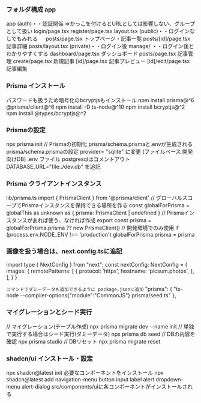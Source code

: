 ### フォルダ構成 app

app
(auth)・・認証関係 ⇒かっこを付けるとURLとしては影響しない、グループとして扱い
login/page.tsx
register/page.tsx
layout.tsx
(public)・・ログインなしでもみれる
　 posts/page.tsx トップページ・記事一覧
posts/[id]/page.tsx 記事詳細
posts/layout.tsx
(private)・・ログイン後
manage/ ・・ログイン後とわかりやすくする
dashboard/page.tsx ダッシュボード
posts/page.tsx 記事管理
create/page.tsx 新規記事
[id]/page.tsx 記事プレビュー
[id]/edit/page.tsx 記事編集



### Prisma インストール
パスワードも扱うため暗号化のbcryptjsもインストール
npm install prisma@^6 @prisma/client@^6
npm install -D ts-node@^10
npm install bcryptjs@^2
npm install @types/bcryptjs@^2


### Prismaの設定
npx prisma init // Prismaの初期化
prisma/schema.prismaと.envが生成される
prisma/schema.prismaの設定
provider= "sqlite" に変更 (ファイルベース 開発向けDB)
.env ファイル
postgresqlはコメントアウト
DATABASE_URL="file:./dev.db" を追記


### Prisma クライアントインスタンス
lib/prisma.ts
import { PrismaClient } from '@prisma/client'
// グローバルスコープでPrismaインスタンスを保持できる場所を作る
const globalForPrisma = globalThis as unknown as {
prisma: PrismaClient | undefined
}
// Prismaインスタンスがあれば使う、なければ作成
export const prisma = globalForPrisma.prisma ?? new PrismaClient()
// 開発環境でのみ使用
if (process.env.NODE_ENV !== 'production') globalForPrisma.prisma = prisma


### 画像を扱う場合は、next.config.tsに追記
import type { NextConfig } from "next";
const nextConfig: NextConfig = {
images: {
remotePatterns: [
{
protocol: 'https',
hostname: 'picsum.photos',
},
],
}
}

`コマンドでダミーデータも追加できるように package.jsonに追加`
"prisma": {
   "ts-node --compiler-options{\"module\":\"CommonJS\"} prisma/seed.ts"
  },


### マイグレーションとシード実行
// マイグレーション(テーブル作成)
npx prisma migrate dev --name init
// 単独で実行する場合はシード実行(ダミーデータ)
npx prisma db seed
// DBの内容を確認
npx prisma studio
// DBリセット
npx prisma migrate reset


### shadcn/ui インストール・設定
npx shadcn@latest init
必要なコンポーネントをインストール
npx shadcn@latest add navigation-menu button input label alert dropdown-menu alert-dialog
src/components/uiに各コンポーネントがインストールされる